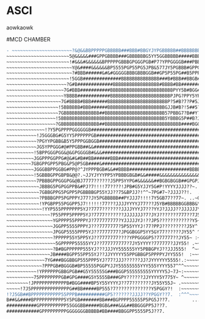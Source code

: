 # ASCI
aowkaowk

#MCD CHAMBER
``` diff
- ~~~~~~~~~~~~~~~~~~~~~~?&@&&BBPPPPPGBBBBB###BBB#BBGYJYPGBBBBB##BBBBBBBBB57~~~~~~~~~~~~~~~~~~~~~~~~~~~
~~~~~~~~~~~~~~~~~~~~~~~5@&&&&&###GPPGBBBB###GBBBBBBG5YY5GGBBBBB#####BBBBBP?~~~~~~~~~~~~~~~~~~~~~~~~~
~~~~~~~~~~~~~~~~~~~~~~~!#&&&#&&&&&&BPPPPPGBBBGPGGGPGB#P7?YPPGGGGB###PBBBBBBP7~~~~~~~~~~~~~~~~~~~~~~~
~~~~~~~~~~~~~~~~~~~~~~~~Y@&####&&&&&&BP5555PGP55PG5JPB&577JY5PGBBB#GPPGGB##G7~~~~~~~~~~~~~~~~~~~~~~~
~~~~~~~~~~~~~~~~~~~~~~~~?#BBB######&#&#GGGGGBBBGBBBGGB##GP5P55PG##B5PPPB##J..~~~~~~~~~~~~~~~~~~~~~~~
~~~~~~~~~~~~~~~~~~~~~~~!5GGB##############BBBBBBBBBBBBBB###B#BBB##BBGB##P^  ^~~~~~~~~~~~~~~~~~~~~~~~
~~~~~~~~~~~~~~~~~~~~~~?G#B#############BBBBBBBBBBBBBBBBB#BBBB#BB#######BGY!~~~~~~~~~~~~~~~~~~~~~~~~~
~~~~~~~~~~~~~~~~~~~~~7G#BBB###########BBBBBBBBBBBBBBBBBBBBBBBPYY5B#BGG#####BP?!~~~~~~~~~~~~~~~~~~~~~
~~~~~~~~~~~~~~~~~~~~~YBBBB############BBBBBBBBBBBBBBBBBBBBBBPJPG?PPY5YP#######P!~~~~~~~~~~~~~~~~~~~~
~~~~~~~~~~~~~~~~~~~~7G#BBBB#BBB######BBBBBBBBBBBBBBBBBBBBBBP?5#B?7?P#5JB######BJ~~~~~~~~~~~~~~~~~~~~
~~~~~~~~~~~~~~~~~~~!5BBBBBB#BBB######BBBBBBBBBBBBBBBBBBBBBGJJB#B?!5##5?G######BJ~~~~~~~~~~~~~~~~~~~~
~~~~~~~~~~~~~~~~~~~7GBBBBBBBBBBBBB##BBBBBBBBBBBBBBBBBBBBBB57PBBG7?B##Y?B######B?~~~~~~~~~~~~~~~~~~~~
~~~~~~~~~~~~~~~~~~!5BBBBBBBBBBBBBBBBBBBBBBBBBBBBBBBBBBBBBB5YBBBG5P##B?JGB#####B7~~~~~~~~~~~~~~~~~~~~
~~~~~~~~~~~~~~~~~~?GBBBBBBBBBBBBBB##BBBBBBBBBBBBBBBBBBBBBBBBBBBB####BGGGB#####G7~~~~~~~~~~~~~~~~~~~~
~~~~~~~~~~~~~~!?Y5PGPPPPGGGGGGB###############################################P!~~~~~~~~~~~~~~~~~~~~
~~~~~~~~~~~!J5GGGBG#G5YY5PPPPPPGB#############################################P!~~~~~~~~~~~~~~~~~~~~
~~~~~~~~~~~?PGYYPGBB&B5Y5PPPGGBGGB############################################G7~~~~~~~~~~~~~~~~~~~~
~~~~~~~~~~~JG5YPPGGG#@#PPGBB##&&###############################################B5?!~~~~~~~~~~~~~~~~~
~~~~~~~~~~!5BPPGGGPGG&@&GPGGGGB#&&&###############################################G5?!~~~~~~~~~~~~~~
~~~~~~~~~~JGGPPPGGPPG#@&#&#B##BB######BBB############################################GY7!~~~~~~~~~~~
~~~~~~~~~7GBGPPGPP5PBG&P5@P5GB####&####################################################BGY7~~~~~~~~~
~~~~~~~~~~JGGGBBPPGGBG#PP@?^JYPPPBGB#&&##BBBB######################BBBB####&5?B5Y~!YG##&&&#PJ!~~~~~~
~~~~~~~~~~!5GBBBGPPGBPB&@@?.~JJYJYYYPP5YPBBBGB&B#&&#####&&&&&&&&&&&&&&&&#@&#^JP!  ~~!7?Y5GGB5!~~~~~~
~~~~~~~~~~~7PBBBGPPGGGPG&@BJ7777??????J5PP5YYPG#&&&&&&##BGBGBGGB##GPGPJ^?&P7^YJ..^~~~~~~~~~!~~~~~~~~
~~~~~~~~~~~~JBBBG5PGPGGPPB&#PJ?7!!!!77????!JPB#G5YJJY5G#P!YYYYJJJJ??~.  5#J?YY~:~~~~~~~~~~~~~~~~~~~~
~~~~~~~~~~~~7GBBGPPG5PGPP5PGBBBBGP55YJJ??75&BPJJ?!^^~7PG#7~?JJJJ??!.  .JG~J5Y~^~~~~~~~~~~~~~~~~~~~~~
~~~~~~~~~~~~?PBBBGPP5PGPPPYJ77?JY5PGBBBBB##PYJJJ7!!!!7Y5GB77??77~. ..~G5~.?:^~~~~~~~~~~~~~~~~~~~~~~~
~~~~~~~~~~~~!YPGBPP55PGGPP5J7!!!!!!77???JJJJYYYYJ77???J5YB#BBBBBGGBBB&YY?:! ^~~~~~~~~~~~~~~~~~~~~~~~
~~~~~~~~~~~~~!YYP555PPPPPPP5YJ?7777???????JJJJYYYJ7???YYJ?JJJJ??JJJJJJYP7J! ~~~~~~~~~~~~~~~~~~~~~~~~
~~~~~~~~~~~~~~~~?P55PPP5PPPP5YJ?7777???????JJJJJJJ?7?JYJ???????777??7J5!!5^^~~~~~~~~~~~~~~~~~~~~~~~~
~~~~~~~~~~~~~~~~~YGPPPP55PPPPYJ?777777777?YJJJJJYJ!??JP5????????????Y5~.~~~~~~~~~~~~~~~~~~~~~~~~~~~~
~~~~~~~~~~~~~~~~~JGGPP5555PPPYJ???7777777?5P55YYYJ!77?PPJ?????????J5Y^ ~~~~~~~~~~~~~~~~~~~~~~~~~~~~~
~~~~~~~~~~~~~~~~~JPGGP5555PPP5YJ??7777777?JPGGBGGP5YY5GY77??????JY55^ ^~~~~~~~~~~~~~~~~~~~~~~~~~~~~~
~~~~~~~~~~~~~~~~~?PPPPP55Y5PP5YJ??7777777????YPPGGGGP5?777777??JY55~ :~~~~~~~~~~~~~~~~~~~~~~~~~~~~~~
~~~~~~~~~~~~~~~~~~5GPPPPP55555YYJ??777777777?7JY5YYYY?777777?JJY55! .~~~~~~~~~~~~~~~~~~~~~~~~~~~~~~~
~~~~~~~~~~~~~~~~~?B#BGPPPPPP555YJ???JJJYY555555YY5PBBGPYJ??JJJ555!  ^~~~~~~~~~~~~~~~~~~~~~~~~~~~~~~~
~~~~~~~~~~~~~~~~JB####BGPP55PP55YJ??JJYYYYY55PPGBBGP5PPPPYJYY555!  :~~~~~~~~~~~~~~~~~~~~~~~~~~~~~~~~
~~~~~~~~~~~~~~7YG###BGGBBGP555PPP5YJ?77?JJJ??????JJ?JYYYYYY5555!.:~~~~~~~~~~~~~~~~~~~~~~~~~~~~~~~~~~
~~~~~~~~~~~~~?PPPGB#BGGGB#BP55555PGGPYJJY55555555YYY555YYYY557^^^~~~~~~~~~~~~~~~~~~~~~~~~~~~~~~~~~~~
~~~~~~~~~~~!YPPPPPPGBBGPGB##G5Y55555G###BGGP555555555YYYYY5J~7J~:~~~~~~~~~~~~~~~~~~~~~~~~~~~~~~~~~~~
~~~~~~~~~~75PPPPPPPPGB#GPG####G5Y5555B###GPY??????JJYYYY5Y775Y~ ^~~~~~~~~~~~~~~~~~~~~~~~~~~~~~~~~~~~
~~~~~~~~!JPPPPPPPPPPPPB#BGG####BP5Y55YYYYJ??77???????JY55Y55J~ .~~~~~~~~~~~~~~~~~~~~~~~~~~~~~~~~~~~~
~~~~~!7J5PPPPPPPPPPPPPPG##BB#####BP555?7?????????????Y5PGGY?!  :~~~~~~~~~~~~~~~~~~~~~~~~~~~~~~~~~~~~
!?J5GB##BPPPPPPPPPPP55PPPB##########GP5???????JJJJ??YPGGY??7.  :^^^~~~~~~~~~~~~~~~~~~~~~~~~~~~~~~~~~
B##&&####BPPPPPPPPPPP5Y5PGB#######BB###BGPPPP55555P5PG5J??7.        ...:::^^^~~~~~~~~~~~~~~~~~~~~~~~
###########GPPPPPPPPPP55GGGBB#####BGB&###&&&##BBGGGPP5J??7.                    ....:::^^^~~~~~~~~~~~
############GPPPPPPPPPGGGGGGGBBBBB#BB####BBGGPP5555P5J??7.                                ...::^^~~~
```
